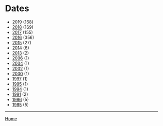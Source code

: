 # Dates

  * [2019](./2019/) (168)
  * [2018](./2018/) (169)
  * [2017](./2017/) (155)
  * [2016](./2016/) (356)
  * [2015](./2015/) (27)
  * [2014](./2014/) (6)
  * [2013](./2013/) (2)
  * [2006](./2006/) (1)
  * [2004](./2004/) (1)
  * [2002](./2002/) (1)
  * [2000](./2000/) (1)
  * [1997](./1997/) (1)
  * [1995](./1995/) (1)
  * [1994](./1994/) (1)
  * [1991](./1991/) (2)
  * [1986](./1986/) (5)
  * [1985](./1985/) (5)

----

[Home](../)
